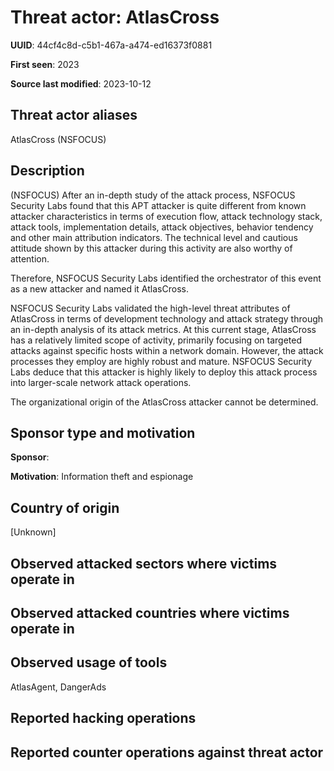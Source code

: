 # Threat actor: AtlasCross

**UUID**: 44cf4c8d-c5b1-467a-a474-ed16373f0881

**First seen**: 2023

**Source last modified**: 2023-10-12

## Threat actor aliases

AtlasCross (NSFOCUS)

## Description

(NSFOCUS) After an in-depth study of the attack process, NSFOCUS Security Labs found that this APT attacker is quite different from known attacker characteristics in terms of execution flow, attack technology stack, attack tools, implementation details, attack objectives, behavior tendency and other main attribution indicators. The technical level and cautious attitude shown by this attacker during this activity are also worthy of attention.

Therefore, NSFOCUS Security Labs identified the orchestrator of this event as a new attacker and named it AtlasCross.

NSFOCUS Security Labs validated the high-level threat attributes of AtlasCross in terms of development technology and attack strategy through an in-depth analysis of its attack metrics. At this current stage, AtlasCross has a relatively limited scope of activity, primarily focusing on targeted attacks against specific hosts within a network domain. However, the attack processes they employ are highly robust and mature. NSFOCUS Security Labs deduce that this attacker is highly likely to deploy this attack process into larger-scale network attack operations.

The organizational origin of the AtlasCross attacker cannot be determined.

## Sponsor type and motivation

**Sponsor**: 

**Motivation**: Information theft and espionage


## Country of origin

[Unknown]

## Observed attacked sectors where victims operate in



## Observed attacked countries where victims operate in



## Observed usage of tools

AtlasAgent, DangerAds

## Reported hacking operations



## Reported counter operations against threat actor





